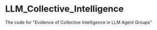 # LLM_Collective_Intelligence
The code for "Evidence of Collective Intelligence in LLM Agent Groups"
